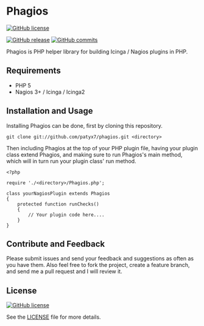 # Phagios

[![GitHub license](https://img.shields.io/github/license/hannesbe/phagios.svg)](https://raw.githubusercontent.com/hannesbe/phagios/master/LICENSE)

[![GitHub release](https://img.shields.io/github/release/hannesbe/phagios.svg)](https://github.com/hannesbe/phagios/releases) [![GitHub commits](https://img.shields.io/github/commits-since/hannesbe/phagios/0.0.2.svg)](https://github.com/hannesbe/php-ahsay-api-wrapper/commits/1.1)


Phagios is PHP helper library for building Icinga / Nagios plugins in PHP.

## Requirements

- PHP 5
- Nagios 3+ / Icinga / Icinga2

## Installation and Usage

Installing Phagios can be done, first by cloning this repository.
```  
git clone git://github.com/patyx7/phagios.git <directory>
```
Then including Phagios at the top of your PHP plugin file, having your plugin class extend Phagios, and making sure to run Phagios's main method, which will in turn run your plugin class' run method.

```  
<?php

require './<directory>/Phagios.php';

class yourNagiosPlugin extends Phagios
{
    protected function runChecks()
    {
        // Your plugin code here....
    }
}
```

## Contribute and Feedback

Please submit issues and send your feedback and suggestions as often as you have them.
Also feel free to fork the project, create a feature branch, and send me a pull request and I will review it.

## License
[![GitHub license](https://img.shields.io/github/license/hannesbe/phagios.svg)](https://raw.githubusercontent.com/hannesbe/phagios/master/LICENSE)

See the [LICENSE](LICENSE) file for more details.
